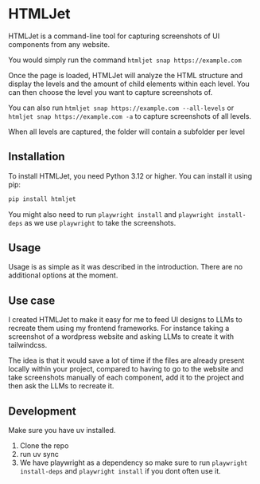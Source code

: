 # HTMLJet

HTMLJet is a command-line tool for capturing screenshots of UI components from any website. 

You would simply run the command 
`htmljet snap https://example.com`

Once the page is loaded, HTMLJet will analyze the HTML structure and display the levels and the amount of child elements within each level. You can then choose the level you want to capture screenshots of.

You can also run 
`htmljet snap https://example.com --all-levels` or `htmljet snap https://example.com -a` to capture screenshots of all levels.

When all levels are captured, the folder will contain a subfolder per level

## Installation

To install HTMLJet, you need Python 3.12 or higher. You can install it using pip:

```bash
pip install htmljet
```

You might also need to run `playwright install` and `playwright install-deps` as we use `playwright` to take the screenshots.

## Usage

Usage is as simple as it was described in the introduction. There are no additional options at the moment.

## Use case

I created HTMLJet to make it easy for me to feed UI designs to LLMs to recreate them using my frontend frameworks. For instance taking a screenshot of a wordpress website and asking LLMs to create it with tailwindcss.

The idea is that it would save a lot of time if the files are already present locally within your project, compared to having to go to the website and take screenshots manually of each component, add it to the project and then ask the LLMs to recreate it.

## Development

Make sure you have uv installed.

1. Clone the repo
2. run uv sync
3. We have playwright as a dependency so make sure to run `playwright install-deps` and `playwright install` if you dont often use it.
